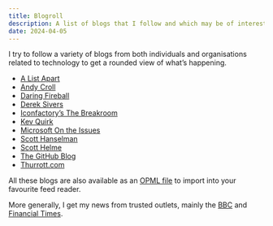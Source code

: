 ```yaml
---
title: Blogroll
description: A list of blogs that I follow and which may be of interest.
date: 2024-04-05
---
```


I try to follow a variety of blogs from both individuals and organisations related to technology to get a rounded view of what’s happening.

* [A List Apart](https://alistapart.com)
* [Andy Croll](https://andycroll.com)
* [Daring Fireball](https://daringfireball.net)
* [Derek Sivers](https://sive.rs/blog)
* [Iconfactory’s The Breakroom](https://blog.iconfactory.com)
* [Kev Quirk](https://kevquirk.com)
* [Microsoft On the Issues](https://blogs.microsoft.com/on-the-issues/)
* [Scott Hanselman](https://www.hanselman.com/blog/)
* [Scott Helme](https://scotthelme.co.uk)
* [The GitHub Blog](https://github.blog)
* [Thurrott.com](https://www.thurrott.com)

All these blogs are also available as an [OPML file](/blogroll/rubenarakelyan.opml) to import into your favourite feed reader.

More generally, I get my news from trusted outlets, mainly the [BBC](https://www.bbc.co.uk/news) and [Financial Times](https://www.ft.com).
